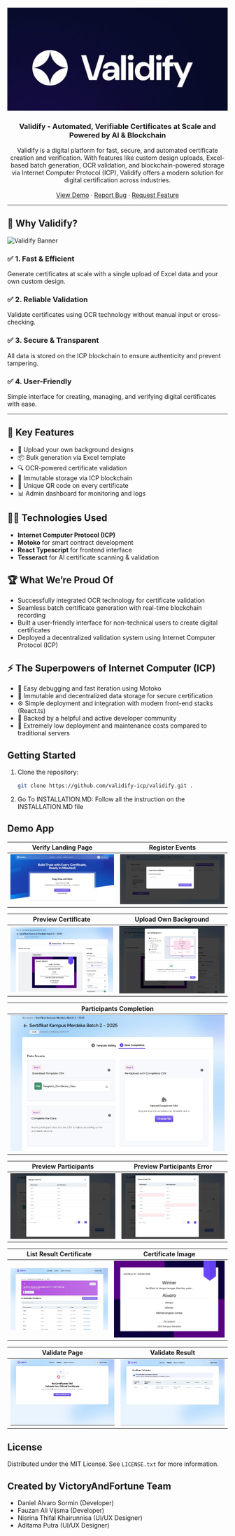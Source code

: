 <br />
<div align="center">
  <a href="https://github.com/Nafidinara/creditopia">
    <img src="assets/images/logo.jpg" alt="Logo">
  </a>
  <h3 align="center">Validify - Automated, Verifiable Certificates at Scale and Powered by AI & Blockchain</h3>
  <p align="center">
    Validify is a digital platform for fast, secure, and automated certificate creation and verification. With features like custom design uploads, Excel-based batch generation, OCR validation, and blockchain-powered storage via Internet Computer Protocol (ICP), Validify offers a modern solution for digital certification across industries.
    <br/>
    <br/>
    <a href="https://youtu.be/cXDXjghX4NU">View Demo</a>
    ·
    <a href="https://github.com/validify-icp/validify/issues">Report Bug</a>
    ·
    <a href="https://github.com/validify-icp/validify/issues">Request Feature</a>
  </p>
</div>

---

## 🚀 Why Validify?

<img src="assets/images/banner.png" alt="Validify Banner">

### ✅ 1. Fast & Efficient

Generate certificates at scale with a single upload of Excel data and your own custom design.

### ✅ 2. Reliable Validation

Validate certificates using OCR technology without manual input or cross-checking.

### ✅ 3. Secure & Transparent

All data is stored on the ICP blockchain to ensure authenticity and prevent tampering.

### ✅ 4. User-Friendly

Simple interface for creating, managing, and verifying digital certificates with ease.

---

## 🔑 Key Features

- 🎨 Upload your own background designs
- 📦 Bulk generation via Excel template
- 🔍 OCR-powered certificate validation
- 🔐 Immutable storage via ICP blockchain
- 📄 Unique QR code on every certificate
- 📊 Admin dashboard for monitoring and logs

## 🧑‍💻 Technologies Used

- **Internet Computer Protocol (ICP)**
- **Motoko** for smart contract development
- **React Typescript** for frontend interface
- **Tesseract** for AI certificate scanning & validation

## 🏆 What We’re Proud Of

- Successfully integrated OCR technology for certificate validation
- Seamless batch certificate generation with real-time blockchain recording
- Built a user-friendly interface for non-technical users to create digital certificates
- Deployed a decentralized validation system using Internet Computer Protocol (ICP)

## ⚡ The Superpowers of Internet Computer (ICP)

- 🔧 Easy debugging and fast iteration using Motoko
- 🔐 Immutable and decentralized data storage for secure certification
- ⚙️ Simple deployment and integration with modern front-end stacks (React.ts)
- 🤝 Backed by a helpful and active developer community
- 💸 Extremely low deployment and maintenance costs compared to traditional servers

## Getting Started

1. Clone the repository:
   ```sh
   git clone https://github.com/validify-icp/validify.git .
   ```
2. Go To INSTALLATION.MD:
   Follow all the instruction on the INSTALLATION.MD file

## Demo App

| Verify Landing Page                        | Register Events                               |
| ------------------------------------------ | --------------------------------------------- |
| ![Image 1](assets/images/landing-page.jpg) | ![Image 2](assets/images/register-events.jpg) |

| Preview Certificate                               | Upload Own Background                        |
| ------------------------------------------------- | -------------------------------------------- |
| ![Image 1](assets/images/preview-certificate.jpg) | ![Image 2](assets/images/own-background.jpg) |

| Participants Completion                       |
| --------------------------------------------- |
| ![Image 1](assets/images/data-completion.jpg) |

| Preview Participants                               | Preview Participants Error                                |
| -------------------------------------------------- | --------------------------------------------------------- |
| ![Image 1](assets/images/preview-participants.jpg) | ![Image 2](assets/images/preview-participants-errors.jpg) |

| List Result Certificate                                | Certificate Image                               |
| ------------------------------------------------------ | ----------------------------------------------- |
| ![Image 1](assets/images/list-result-certificates.jpg) | ![Image 2](assets/images/certificate-image.jpg) |

| Validate Page                               | Validate Result                                |
| ------------------------------------------- | ---------------------------------------------- |
| ![Image 1](assets/images/validate-page.jpg) | ![Image 2](assets/images/validate-results.jpg) |

## License

Distributed under the MIT License. See `LICENSE.txt` for more information.

## Created by VictoryAndFortune Team

- Daniel Alvaro Sormin (Developer)
- Fauzan Ali Vijsma (Developer)
- Nisrina Thifal Khairunnisa (UI/UX Designer)
- Aditama Putra (UI/UX Designer)
